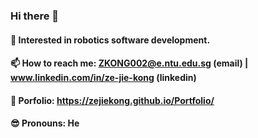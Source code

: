 ### Hi there 👋

#### 🤖 Interested in robotics software development.
#### 📫 How to reach me: ZKONG002@e.ntu.edu.sg (email) | www.linkedin.com/in/ze-jie-kong (linkedin)
#### 💼 Porfolio: https://zejiekong.github.io/Portfolio/
#### 😎 Pronouns: He


<!--
**zejiekong/zejiekong** is a ✨ _special_ ✨ repository because its `README.md` (this file) appears on your GitHub profile.

Here are some ideas to get you started:

- 🔭 I’m currently working on ...
- 🌱 I’m currently learning ...
- 👯 I’m looking to collaborate on ...
- 🤔 I’m looking for help with ...
- 💬 Ask me about ...
- 📫 How to reach me: ...
- 😄 Pronouns: ...
- ⚡ Fun fact: ...
-->
